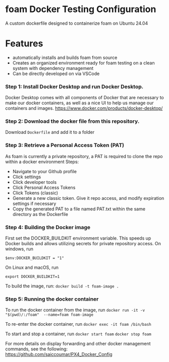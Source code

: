 # foam Docker Testing Configuration
A custom dockerfile designed to containerize foam on Ubuntu 24.04 


# Features 
* automatically installs and builds foam from source
* Creates an organized environment ready for foam testing on a clean system with dependency management
* Can be directly developed on via VSCode

### Step 1: Install Docker Desktop and run Docker Desktop. 
Docker Desktop comes with all components of Docker that are necessary to make our docker containers, as well as a nice UI to help us manage our containers and images. 
https://www.docker.com/products/docker-desktop/
### Step 2: Download the docker file from this repository. 
Download `Dockerfile` and add it to a folder
### Step 3: Retrieve a Personal Access Token (PAT)
As foam is currently a private repository, a PAT is required to clone the repo within a docker environment
Steps:
* Navigate to your Github profile
* Click settings
* Click developer tools
* Click Personal Access Tokens
* Click Tokens (classic)
* Generate a new classic token. Give it repo access, and modify expiration settings if necessary
* Copy the generated PAT to a file named PAT.txt within the same directory as the Dockerfile

### Step 4: Building the Docker image
First set the DOCKER_BUILDKIT environment variable. This speeds up Docker builds and allows utilizing secrets for private repository access.
On windows, run
```
$env:DOCKER_BUILDKIT = "1"
```

On Linux and macOS, run
```
export DOCKER_BUILDKIT=1
```

To build the image, run:
```docker build -t foam-image .```

### Step 5: Running the docker container
To run the docker container from the image, run
```docker run -it -v "$(pwd)/:/foam"  --name=foam foam-image```

To re-enter the docker container, run
```docker exec -it foam /bin/bash```

To start and stop a container, run
```docker start foam```
```docker stop foam```


For more details on display forwarding and other docker management commands, see the following:
https://github.com/saiccoumar/PX4_Docker_Config

